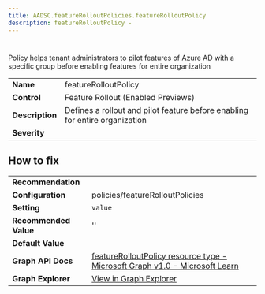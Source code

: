 ```yaml
---
title: AADSC.featureRolloutPolicies.featureRolloutPolicy
description: featureRolloutPolicy - 
---
```


# 

Policy helps tenant administrators to pilot features of Azure AD with a specific group before enabling features for entire organization

| | |
|-|-|
| **Name** | featureRolloutPolicy |
| **Control** | Feature Rollout (Enabled Previews) |
| **Description** | Defines a rollout and pilot feature before enabling for entire organization |
| **Severity** |  |

## How to fix
| | |
|-|-|
| **Recommendation** |  |
| **Configuration** | policies/featureRolloutPolicies |
| **Setting** | `value` |
| **Recommended Value** | '' |
| **Default Value** |  |
| **Graph API Docs** | [featureRolloutPolicy resource type - Microsoft Graph v1.0 - Microsoft Learn](https://learn.microsoft.com/en-us/graph/api/resources/featurerolloutpolicy) |
| **Graph Explorer** | [View in Graph Explorer](https://developer.microsoft.com/en-us/graph/graph-explorer?request=policies/featureRolloutPolicies&method=GET&version=beta&GraphUrl=https://graph.microsoft.com) |



